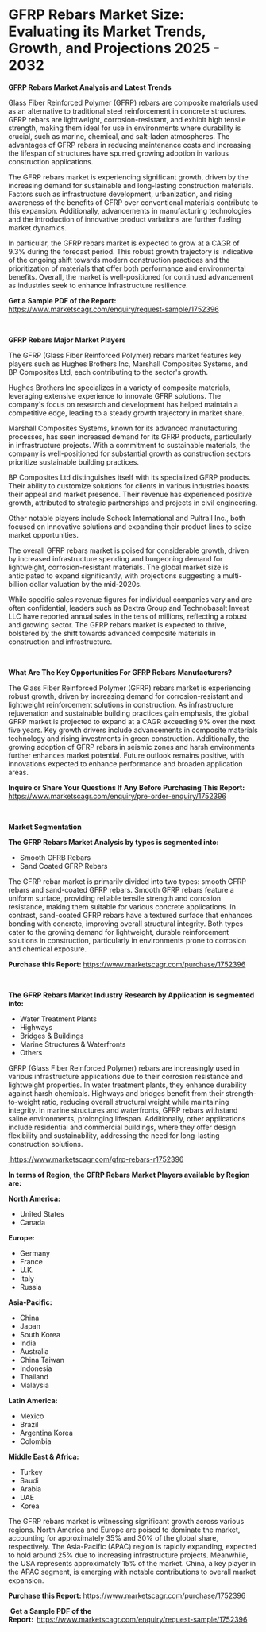 <p><h1>GFRP Rebars Market Size: Evaluating its Market Trends, Growth, and Projections 2025 - 2032</h1></p><p><strong>GFRP Rebars Market Analysis and Latest Trends</strong></p>
<p><p>Glass Fiber Reinforced Polymer (GFRP) rebars are composite materials used as an alternative to traditional steel reinforcement in concrete structures. GFRP rebars are lightweight, corrosion-resistant, and exhibit high tensile strength, making them ideal for use in environments where durability is crucial, such as marine, chemical, and salt-laden atmospheres. The advantages of GFRP rebars in reducing maintenance costs and increasing the lifespan of structures have spurred growing adoption in various construction applications.</p><p>The GFRP rebars market is experiencing significant growth, driven by the increasing demand for sustainable and long-lasting construction materials. Factors such as infrastructure development, urbanization, and rising awareness of the benefits of GFRP over conventional materials contribute to this expansion. Additionally, advancements in manufacturing technologies and the introduction of innovative product variations are further fueling market dynamics.</p><p>In particular, the GFRP rebars market is expected to grow at a CAGR of 9.3% during the forecast period. This robust growth trajectory is indicative of the ongoing shift towards modern construction practices and the prioritization of materials that offer both performance and environmental benefits. Overall, the market is well-positioned for continued advancement as industries seek to enhance infrastructure resilience.</p></p>
<p><strong>Get a Sample PDF of the Report:&nbsp;</strong> <a href="https://www.marketscagr.com/enquiry/request-sample/1752396?utm_campaign=3065&utm_medium=2&utm_source=Github&utm_content=ia&utm_term=17042025&utm_id=gfrp-rebars">https://www.marketscagr.com/enquiry/request-sample/1752396</a></p>
<p>&nbsp;</p>
<p><strong>GFRP Rebars Major Market Players</strong></p>
<p><p>The GFRP (Glass Fiber Reinforced Polymer) rebars market features key players such as Hughes Brothers Inc, Marshall Composites Systems, and BP Composites Ltd, each contributing to the sector's growth. </p><p>Hughes Brothers Inc specializes in a variety of composite materials, leveraging extensive experience to innovate GFRP solutions. The company's focus on research and development has helped maintain a competitive edge, leading to a steady growth trajectory in market share.</p><p>Marshall Composites Systems, known for its advanced manufacturing processes, has seen increased demand for its GFRP products, particularly in infrastructure projects. With a commitment to sustainable materials, the company is well-positioned for substantial growth as construction sectors prioritize sustainable building practices.</p><p>BP Composites Ltd distinguishes itself with its specialized GFRP products. Their ability to customize solutions for clients in various industries boosts their appeal and market presence. Their revenue has experienced positive growth, attributed to strategic partnerships and projects in civil engineering.</p><p>Other notable players include Schock International and Pultrall Inc., both focused on innovative solutions and expanding their product lines to seize market opportunities. </p><p>The overall GFRP rebars market is poised for considerable growth, driven by increased infrastructure spending and burgeoning demand for lightweight, corrosion-resistant materials. The global market size is anticipated to expand significantly, with projections suggesting a multi-billion dollar valuation by the mid-2020s.</p><p>While specific sales revenue figures for individual companies vary and are often confidential, leaders such as Dextra Group and Technobasalt Invest LLC have reported annual sales in the tens of millions, reflecting a robust and growing sector. The GFRP rebars market is expected to thrive, bolstered by the shift towards advanced composite materials in construction and infrastructure.</p></p>
<p>&nbsp;</p>
<p><strong>What Are The Key Opportunities For GFRP Rebars Manufacturers?</strong></p>
<p><p>The Glass Fiber Reinforced Polymer (GFRP) rebars market is experiencing robust growth, driven by increasing demand for corrosion-resistant and lightweight reinforcement solutions in construction. As infrastructure rejuvenation and sustainable building practices gain emphasis, the global GFRP market is projected to expand at a CAGR exceeding 9% over the next five years. Key growth drivers include advancements in composite materials technology and rising investments in green construction. Additionally, the growing adoption of GFRP rebars in seismic zones and harsh environments further enhances market potential. Future outlook remains positive, with innovations expected to enhance performance and broaden application areas.</p></p>
<p><strong>Inquire or Share Your Questions If Any Before Purchasing This Report:</strong> <a href="https://www.marketscagr.com/enquiry/pre-order-enquiry/1752396?utm_campaign=3065&utm_medium=2&utm_source=Github&utm_content=ia&utm_term=17042025&utm_id=gfrp-rebars">https://www.marketscagr.com/enquiry/pre-order-enquiry/1752396</a></p>
<p>&nbsp;</p>
<p><strong>Market Segmentation</strong></p>
<p><strong>The GFRP Rebars Market Analysis by types is segmented into:</strong></p>
<p><ul><li>Smooth GFRB Rebars</li><li>Sand Coated GFRP Rebars</li></ul></p>
<p><p>The GFRP rebar market is primarily divided into two types: smooth GFRP rebars and sand-coated GFRP rebars. Smooth GFRP rebars feature a uniform surface, providing reliable tensile strength and corrosion resistance, making them suitable for various concrete applications. In contrast, sand-coated GFRP rebars have a textured surface that enhances bonding with concrete, improving overall structural integrity. Both types cater to the growing demand for lightweight, durable reinforcement solutions in construction, particularly in environments prone to corrosion and chemical exposure.</p></p>
<p><strong>Purchase this Report:&nbsp;</strong><a href="https://www.marketscagr.com/purchase/1752396?utm_campaign=3065&utm_medium=2&utm_source=Github&utm_content=ia&utm_term=17042025&utm_id=gfrp-rebars">https://www.marketscagr.com/purchase/1752396</a></p>
<p>&nbsp;</p>
<p><strong>The GFRP Rebars Market Industry Research by Application is segmented into:</strong></p>
<p><ul><li>Water Treatment Plants</li><li>Highways</li><li>Bridges & Buildings</li><li>Marine Structures & Waterfronts</li><li>Others</li></ul></p>
<p><p>GFRP (Glass Fiber Reinforced Polymer) rebars are increasingly used in various infrastructure applications due to their corrosion resistance and lightweight properties. In water treatment plants, they enhance durability against harsh chemicals. Highways and bridges benefit from their strength-to-weight ratio, reducing overall structural weight while maintaining integrity. In marine structures and waterfronts, GFRP rebars withstand saline environments, prolonging lifespan. Additionally, other applications include residential and commercial buildings, where they offer design flexibility and sustainability, addressing the need for long-lasting construction solutions.</p></p>
<p><a href="https://www.marketscagr.com/gfrp-rebars-r1752396?utm_campaign=3065&utm_medium=2&utm_source=Github&utm_content=ia&utm_term=17042025&utm_id=gfrp-rebars">&nbsp;https://www.marketscagr.com/gfrp-rebars-r1752396</a></p>
<p><strong>In terms of Region, the GFRP Rebars Market Players available by Region are:</strong></p>
<p>
    <p> <strong> North America: </strong>
        <ul>
            <li>United States</li>
            <li>Canada</li>
        </ul>
        </p> 
    <p> <strong> Europe: </strong>
        <ul>
            <li>Germany</li>
            <li>France</li>
            <li>U.K.</li>
            <li>Italy</li>
            <li>Russia</li>
        </ul>
        </p> 
    <p> <strong> Asia-Pacific: </strong>
        <ul>
            <li>China</li>
            <li>Japan</li>
            <li>South Korea</li>
            <li>India</li>
            <li>Australia</li>
            <li>China Taiwan</li>
            <li>Indonesia</li>
            <li>Thailand</li>
            <li>Malaysia</li>
        </ul>
        </p> 
    <p> <strong> Latin America: </strong>
        <ul>
            <li>Mexico</li>
            <li>Brazil</li>
            <li>Argentina Korea</li>
            <li>Colombia</li>
        </ul>
        </p> 
    <p> <strong> Middle East & Africa: </strong>
        <ul>
            <li>Turkey</li>
            <li>Saudi</li>
            <li>Arabia</li>
            <li>UAE</li>
            <li>Korea</li>
        </ul>
    </p>
    </p>
<p><p>The GFRP rebars market is witnessing significant growth across various regions. North America and Europe are poised to dominate the market, accounting for approximately 35% and 30% of the global share, respectively. The Asia-Pacific (APAC) region is rapidly expanding, expected to hold around 25% due to increasing infrastructure projects. Meanwhile, the USA represents approximately 15% of the market. China, a key player in the APAC segment, is emerging with notable contributions to overall market expansion.</p></p>
<p><strong>Purchase this Report: </strong><a href="https://www.marketscagr.com/purchase/1752396?utm_campaign=3065&utm_medium=2&utm_source=Github&utm_content=ia&utm_term=17042025&utm_id=gfrp-rebars">https://www.marketscagr.com/purchase/1752396</a></p>
<p>&nbsp;<strong>Get a Sample PDF of the Report:&nbsp;&nbsp;</strong><a href="https://www.marketscagr.com/enquiry/request-sample/1752396?utm_campaign=3065&utm_medium=2&utm_source=Github&utm_content=ia&utm_term=17042025&utm_id=gfrp-rebars">https://www.marketscagr.com/enquiry/request-sample/1752396</a></p>
<p><strong></strong></p>
<p><p></p><p></p><p></p></p>